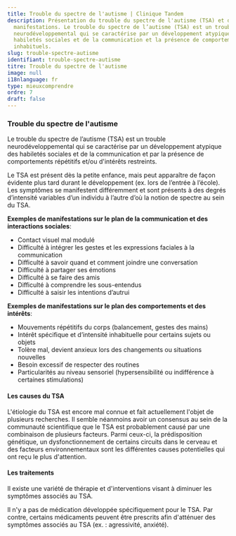 ```yaml
---
title: Trouble du spectre de l'autisme | Clinique Tandem
description: Présentation du trouble du spectre de l'autisme (TSA) et de ses
  manifestations. Le trouble du spectre de l’autisme (TSA) est un trouble
  neurodéveloppemental qui se caractérise par un développement atypique des
  habiletés sociales et de la communication et la présence de comportements
  inhabituels.
slug: trouble-spectre-autisme
identifiant: trouble-spectre-autisme
titre: Trouble du spectre de l'autisme
image: null
i18nlanguage: fr
type: mieuxcomprendre
ordre: 7
draft: false
---
```

### **Trouble du spectre de l'autisme**

Le trouble du spectre de l’autisme (TSA) est un trouble neurodéveloppemental qui se caractérise par un développement atypique des habiletés sociales et de la communication et par la présence de comportements répétitifs et/ou d'intérêts restreints. 

Le TSA est présent dès la petite enfance, mais peut apparaître de façon évidente plus tard durant le développement (ex. lors de l’entrée à l’école). Les symptômes se manifestent différemment et sont présents à des degrés d’intensité variables d’un individu à l’autre d’où la notion de spectre au sein du TSA.

**Exemples de manifestations sur le plan de la communication et des interactions sociales**:

* Contact visuel mal modulé
* Difficulté à intégrer les gestes et les expressions faciales à la communication
* Difficulté à savoir quand et comment joindre une conversation
* Difficulté à partager ses émotions
* Difficulté à se faire des amis
* Difficulté à comprendre les sous-entendus
* Difficulté à saisir les intentions d’autrui

**Exemples de manifestations sur le plan des comportements et des intérêts**:

* Mouvements répétitifs du corps (balancement, gestes des mains)
* Intérêt spécifique et d’intensité inhabituelle pour certains sujets ou objets
* Tolère mal, devient anxieux lors des changements ou situations nouvelles
* Besoin excessif de respecter des routines
* Particularités au niveau sensoriel (hypersensibilité ou indifférence à certaines stimulations)

#### Les causes du TSA

L'étiologie du TSA est encore mal connue et fait actuellement l'objet de plusieurs recherches. Il semble néanmoins avoir un consensus au sein de la communauté scientifique que le TSA est probablement causé par une combinaison de plusieurs facteurs. Parmi ceux-ci, la prédisposition génétique, un dysfonctionnement de certains circuits dans le cerveau et des facteurs environnementaux sont les différentes causes potentielles qui ont reçu le plus d'attention.  

#### Les traitements

Il existe une variété de thérapie et d'interventions visant à diminuer les symptômes associés au TSA.

Il n'y a pas de médication développée spécifiquement pour le TSA. Par contre, certains médicaments peuvent être prescrits afin d'atténuer des symptômes associés au TSA (ex. : agressivité, anxiété).
